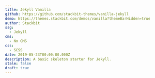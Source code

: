 ```yaml
---
title: Jekyll Vanilla
github: https://github.com/stackbit-themes/vanilla-jekyll
demo: https://themes.stackbit.com/demos/vanilla?themeBarHidden=true
author: Stackbit
ssg:
  - Jekyll
cms:
  - No CMS
css:
  - SCSS
date: 2019-05-23T00:00:00.000Z
description: A basic skeleton starter for Jekyll.
stale: false
draft: true
---
```

